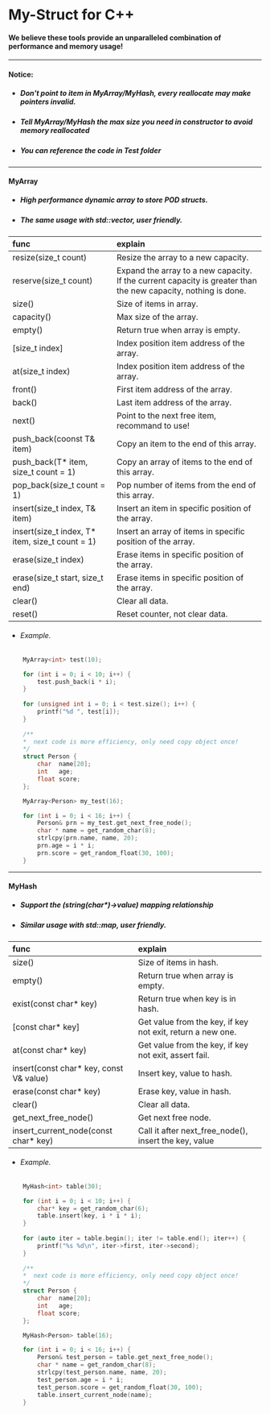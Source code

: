 # My-Struct for C++
#### We believe these tools provide an unparalleled combination of performance and memory usage! 

-------

#### Notice:

- ##### Don't point to item in MyArray/MyHash, every reallocate may make pointers invalid.

- ##### Tell MyArray/MyHash the max size you need in constructor to avoid memory reallocated

- ##### You can reference the code in Test folder

-------

#### MyArray

- ##### High performance dynamic array to store POD structs.

- ##### The same usage with std::vector, user friendly.

| func  | explain  |
| :------------ | :------------ |
|resize(size_t count)  |Resize the array to a new capacity.|
|reserve(size_t count) |Expand the array to a new capacity. If the current capacity is greater than the new capacity, nothing is done.|
|size()     |Size of items in array.|
|capacity() |Max size of the array.|
|empty()    |Return true when array is empty.|
|[size_t index]   |Index position item address of the array.|
|at(size_t index) |Index position item address of the array.|
|front()    |First item address of the array.|
|back()     |Last item address of the array.|
|next()     |Point to the next free item, recommand to use!|
|push_back(coonst T& item)  |Copy an item to the end of this array.|
|push_back(T\* item, size_t count = 1)  |Copy an array of items to the end of this array.|
|pop_back(size_t count = 1) |Pop number of items from the end of this array.|
|insert(size_t index, T& item)  |Insert an item in specific position of the array.|
|insert(size_t index, T\* item, size_t count = 1)  |Insert an array of items in specific position of the array.|
|erase(size_t index)  |Erase items in specific position of the array.|
|erase(size_t start, size_t end)  |Erase items in specific position of the array.|
|clear()  |Clear all data.|
|reset()  |Reset counter, not clear data.|

- ###### Example.
```cpp
    MyArray<int> test(10);

	for (int i = 0; i < 10; i++) {
		test.push_back(i * i);
	}
    
    for (unsigned int i = 0; i < test.size(); i++) {
		printf("%d ", test[i]);
    }
    
    /** 
    *  next code is more efficiency, only need copy object once!
    */
    struct Person {
        char  name[20];
        int   age;
        float score;
    };

    MyArray<Person> my_test(16);

	for (int i = 0; i < 16; i++) {
		Person& prn = my_test.get_next_free_node();
		char * name = get_random_char(8);
		strlcpy(prn.name, name, 20);
		prn.age = i * i;
		prn.score = get_random_float(30, 100);
	}  
````

-------

#### MyHash

- ##### Support the (string(char\*)->value) mapping relationship

- ##### Similar usage with std::map, user friendly.
 
| func  | explain  |
| :------------ | :------------ |
|size()  |Size of items in hash.|
|empty() |Return true when array is empty.|
|exist(const char\* key)  |Return true when key is in hash.|
|[const char\* key]  |Get value from the key, if key not exit, return a new one.|
|at(const char\* key)  |Get value from the key, if key not exit, assert fail.|
|insert(const char\* key, const V& value)  |Insert key, value to hash.|
|erase(const char\* key)  |Erase key, value in hash.|
|clear()  |Clear all data.|
|get_next_free_node()  |Get next free node.|
|insert_current_node(const char\* key)  |Call it after next_free_node(), insert the key, value|

- ###### Example.
```cpp
    MyHash<int> table(30);

	for (int i = 0; i < 10; i++) {
		char* key = get_random_char(6);
		table.insert(key, i * i * i);
    }
    
    for (auto iter = table.begin(); iter != table.end(); iter++) {
		printf("%s %d\n", iter->first, iter->second);
    }
    
    /** 
    *  next code is more efficiency, only need copy object once!
    */
    struct Person {
        char  name[20];
        int   age;
        float score;
    };

    MyHash<Person> table(16);

	for (int i = 0; i < 16; i++) {
        Person& test_person = table.get_next_free_node();
		char * name = get_random_char(8);
		strlcpy(test_person.name, name, 20);
		test_person.age = i * i;
		test_person.score = get_random_float(30, 100);
		table.insert_current_node(name);
	}  
````
